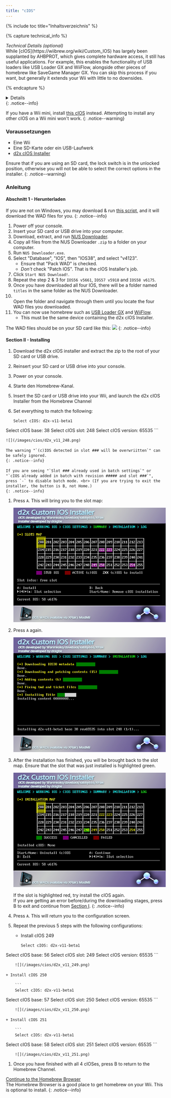 ```yaml
---
title: "cIOS"
---
```


{% include toc title="Inhaltsverzeichnis" %}

{% capture technical_info %}
<summary><em>Technical Details (optional)</em></summary>
While [cIOS](https://wiibrew.org/wiki/Custom_IOS) has largely been supplanted by AHBPROT, which gives complete hardware access, it still has useful applications. For example, this enables the functionality of USB loaders like USB Loader GX and WiiFlow, alongside other pieces of homebrew like SaveGame Manager GX. You can skip this process if you want, but generally it extends your Wii with little to no downsides.

{% endcapture %}
<details>{{ technical_info | markdownify }}</details>
{: .notice--info}

If you have a Wii mini, install [this cIOS](cios-mini) instead. Attempting to install any other cIOS on a Wii mini won't work.
{: .notice--warning}

### Voraussetzungen

* Eine Wii
* Eine SD-Karte oder ein USB-Laufwerk
* [d2x cIOS Installer](/assets/files/d2x-cios-installer.zip)

Ensure that if you are using an SD card, the lock switch is in the unlocked position, otherwise you will not be able to select the correct options in the installer.
{: .notice--warning}

### Anleitung

#### Abschnitt 1 - Herunterladen

If you are not on Windows, you may download & run [this script](/assets/files/d2x_offline_ios.sh), and it will download the WAD files for you.
{: .notice--info}

1. Power off your console.
1. Insert your SD card or USB drive into your computer.
1. Download, extract, and run [NUS Downloader](https://github.com/WiiDatabase/nusdownloader/releases/latest/download/NUSD-Mod-NUS-Fix.zip).
1. Copy all files from the NUS Downloader `.zip` to a folder on your computer.
1. Run `NUS Downloader.exe`.
1. Select "Database", "IOS", then "IOS38", and select "v4123".
    + Ensure that "Pack WAD" is checked.
    + *Don't* check "Patch IOS". That is the cIOS Installer's job.
1. Click `Start NUS Download!`.
1. Repeat the step 2 & 3 for `IOS56 v5661`, `IOS57 v5918` and `IOS58 v6175`.
1. Once you have downloaded all four IOS, there will be a folder named `titles` in the same folder as the NUS Downloader.
1. <br/> Open the folder and navigate through them until you locate the four WAD files you downloaded.
1. You can now use homebrew such as [USB Loader GX](usbloadergx) and [WiiFlow](wiiflow).
    + This must be the same device containing the d2x cIOS Installer.

The WAD files should be on your SD card like this: ![](/images/cios/d2x_offline_ios.png)
{: .notice--info}

#### Section II - Installing


1. Download the d2x cIOS installer and extract the zip to the root of your SD card or USB drive.
1. Reinsert your SD card or USB drive into your console.
1. Power on your console.
1. Starte den Homebrew-Kanal.
1. Insert the SD card or USB drive into your Wii, and launch the d2x cIOS Installer from the Homebrew Channel
1. Set everything to match the following:

    ```
    Select cIOS: d2x-v11-beta1
Select cIOS base: 38
Select cIOS slot: 248
Select cIOS version: 65535
    ```

    ![](/images/cios/d2x_v11_248.png)

    The warning "`(c)IOS detected in slot ### will be overwriitten`" can be safely ignored.
    {: .notice--info}

    If you are seeing "`Slot ### already used in batch settings`" or "`cIOS already added in batch with revision ##### and slot ###`", press `-` to disable batch mode. <br> (If you are trying to exit the installer, the button is B, not Home.)
    {: .notice--info}

1. Press `A`. This will bring you to the slot map:

    ![](/images/cios/d2x_summary.png)

1. Press `A` again.

    ![](/images/cios/d2x_installation.png)

1. After the installation has finished, you will be brought back to the slot map. Ensure that the slot that was just installed is highlighted green.

    ![](/images/cios/d2x_log.png)

    If the slot is highlighted red, try install the cIOS again. <br> If you are getting an error before/during the downloading stages, press B to exit and continue from [Section I](#section-i---downloading).
    {: .notice--info}

1. Press `A`. This will return you to the configuration screen.
1. Repeat the previous 5 steps with the following configurations:

    + Install cIOS 249

        ```
        Select cIOS: d2x-v11-beta1
Select cIOS base: 56
Select cIOS slot: 249
Select cIOS version: 65535
        ```

        ![](/images/cios/d2x_v11_249.png)

    + Install cIOS 250

        ```
        Select cIOS: d2x-v11-beta1
Select cIOS base: 57
Select cIOS slot: 250
Select cIOS version: 65535
        ```

        ![](/images/cios/d2x_v11_250.png)

    + Install cIOS 251

        ```
        Select cIOS: d2x-v11-beta1
Select cIOS base: 58
Select cIOS slot: 251
Select cIOS version: 65535
        ```

        ![](/images/cios/d2x_v11_251.png)

1. Once you have finished with all 4 cIOSes, press B to return to the Homebrew Channel.

[Continue to the Homebrew Browser](hbb)<br> The Homebrew Browser is a good place to get homebrew on your Wii. This is optional to install.
{: .notice--info}
